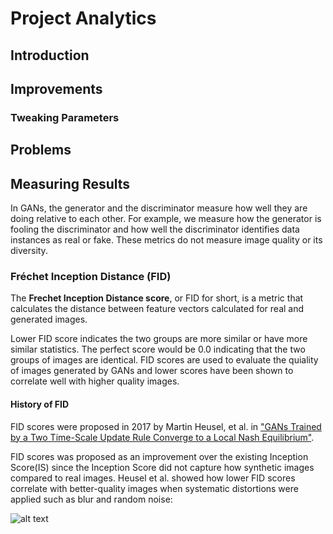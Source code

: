 # Project Analytics

## Introduction

## Improvements

### Tweaking Parameters

## Problems

## Measuring Results
In GANs, the generator and the discriminator measure how well they are doing relative to each other. For example, we measure how the generator is fooling the discriminator and how well the discriminator identifies data instances as real or fake. These metrics do not measure image quality or its diversity.

### Fréchet Inception Distance (FID)
The **Frechet Inception Distance score**, or FID for short, is a metric that calculates the distance between feature vectors calculated for real and generated images.

Lower FID score indicates the two groups are more similar or have more similar statistics. The perfect score would be 0.0 indicating that the two groups of images are identical. FID scores are used to evaluate the quiality of images generated by GANs and lower scores have been shown to correlate well with higher quality images.

#### History of FID
FID scores were proposed in 2017 by Martin Heusel, et al. in ["GANs Trained by a Two Time-Scale Update Rule Converge to a Local Nash Equilibrium"](https://arxiv.org/abs/1706.08500 "GANs Trained by a Two Time-Scale Update Rule Converge to a Local Nash Equilibrium").

FID scores was proposed as an improvement over the existing Inception Score(IS) since the Inception Score did not capture how synthetic images compared to real images. Heusel et al. showed how lower FID scores correlate with better-quality images when systematic distortions were applied such as blur and random noise:

![alt text](https://github.com/pejner/keras-gan/blob/master/images/fid_score_example.png "FID overview")




